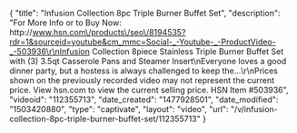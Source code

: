 {
    "title": "Infusion Collection 8pc Triple Burner Buffet Set",
    "description": "For More Info or to Buy Now: http:\/\/www.hsn.com\/products\/seo\/8194535?rdr=1&sourceid=youtube&cm_mmc=Social-_-Youtube-_-ProductVideo-_-503936\r\nInfusion Collection 8piece Stainless Triple Burner Buffet Set with (3) 3.5qt Casserole Pans and Steamer Insert\nEveryone loves a good dinner party, but a hostess is always challenged to keep the...\r\nPrices shown on the previously recorded video may not represent the current price.  View hsn.com to view the current selling price. HSN Item #503936",
    "videoid": "112355713",
    "date_created": "1477928501",
    "date_modified": "1503420880",
    "type": "captivate",
    "layout": "video",
    "url": "\/v\/infusion-collection-8pc-triple-burner-buffet-set\/112355713"
}